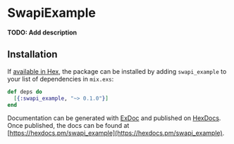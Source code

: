# SwapiExample

**TODO: Add description**

## Installation

If [available in Hex](https://hex.pm/docs/publish), the package can be installed
by adding `swapi_example` to your list of dependencies in `mix.exs`:

```elixir
def deps do
  [{:swapi_example, "~> 0.1.0"}]
end
```

Documentation can be generated with [ExDoc](https://github.com/elixir-lang/ex_doc)
and published on [HexDocs](https://hexdocs.pm). Once published, the docs can
be found at [https://hexdocs.pm/swapi_example](https://hexdocs.pm/swapi_example).

